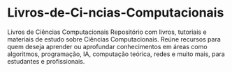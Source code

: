 # Livros-de-Ci-ncias-Computacionais
Livros de Ciências Computacionais Repositório com livros, tutoriais e materiais de estudo sobre Ciências Computacionais. Reúne recursos para quem deseja aprender ou aprofundar conhecimentos em áreas como algoritmos, programação, IA, computação teórica, redes e muito mais, para estudantes e profissionais.
